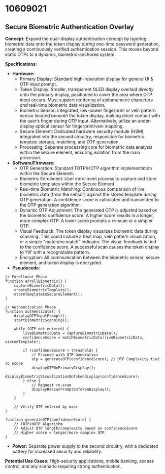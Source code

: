 # 10609021

## Secure Biometric Authentication Overlay

**Concept:** Expand the dual-display authentication concept by layering biometric data onto the token display *during* one-time password generation, creating a continuously verified authentication session. This moves beyond static OTPs to a dynamic, biometric-anchored system.

**Specifications:**

*   **Hardware:**
    *   Primary Display: Standard high-resolution display for general UI & OTP input prompt.
    *   Token Display: Smaller, transparent OLED display overlaid *directly* onto the primary display, positioned to cover the area where OTP input occurs.  Must support rendering of alphanumeric characters *and* real-time biometric data visualization.
    *   Biometric Sensor: Integrated, low-power fingerprint or vein pattern sensor located *beneath* the token display, making direct contact with the user’s finger during OTP input. Alternatively, utilize an under-display optical sensor for fingerprint/vein mapping.
    *   Secure Element: Dedicated hardware security module (HSM) integrated into the second circuitry, responsible for biometric template storage, matching, and OTP generation.
    *   Processing: Separate processing core for biometric data analysis within the secure element, ensuring isolation from the main processor.
*   **Software/Firmware:**
    *   OTP Generation: Standard TOTP/HOTP algorithm implementation within the Secure Element.
    *   Biometric Enrollment:  User enrollment process to capture and store biometric templates within the Secure Element.
    *   Real-time Biometric Matching:  Continuous comparison of live biometric data (from the sensor) against the stored template *during* OTP generation. A confidence score is calculated and transmitted to the OTP generation algorithm.
    *   Dynamic OTP Adjustment: The generated OTP is adjusted based on the biometric confidence score. A higher score results in a longer, more complex OTP. A lower score prompts a re-scan or a simpler OTP.
    *   Visual Feedback: The token display visualizes biometric data during scanning. This could include a heat map, vein pattern visualization, or a simple "match/no match" indicator. The visual feedback is tied to the confidence score. A successful scan causes the token display to ‘fill’ with a recognizable pattern.
    *   Encryption: All communication between the biometric sensor, secure element, and token display is encrypted.
*   **Pseudocode:**

```
// Enrollment Phase
function enrollBiometric() {
    captureBiometricData();
    createBiometricTemplate();
    storeTemplateInSecureElement();
}

// Authentication Phase
function authenticate() {
    displayOTPInputPrompt();
    startBiometricScanning();

    while (OTP not entered) {
        liveBiometricData = captureBiometricData();
        confidenceScore = matchBiometricData(liveBiometricData, storedTemplate);

        if (confidenceScore > threshold) {
            // Proceed with OTP Generation
            otp = generateOTP(confidenceScore); // OTP Complexity tied to score
            displayOTPOnPrimaryDisplay();
            displayBiometricVisualizationOnTokenDisplay(confidenceScore);
        } else {
            // Request re-scan
            displayRescanPromptOnTokenDisplay();
        }
    }

    // Verify OTP entered by user
}

function generateOTP(confidenceScore) {
    // TOTP/HOTP Algorithm
    // Adjust OTP length/complexity based on confidenceScore
    // Higher score = longer/more complex OTP
}
```

*   **Power:** Separate power supply to the second circuitry, with a dedicated battery for increased security and reliability.

**Potential Use Cases:** High-security applications, mobile banking, access control, and any scenario requiring strong authentication.